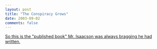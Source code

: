 ```yaml
---
layout: post
title: "The Conspiracy Grows"
date: 2003-09-02
comments: false
---
```

[So this is the "published book" Mr. Isaacson was always bragging he had
written.][0]



[0]: http://www.amazon.com/exec/obidos/tg/detail/-/0520077350/qid=1062447428/sr=1-1/ref=sr_1_1/102-7501794-7540129?v=glance&amp;s=books
